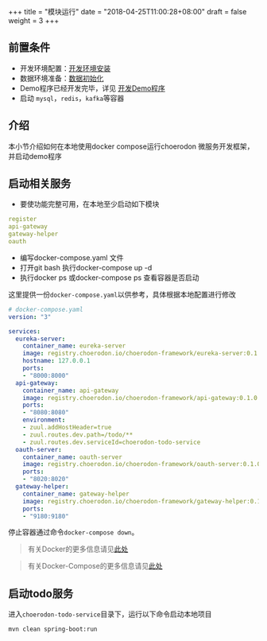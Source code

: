 +++
title = "模块运行"
date = "2018-04-25T11:00:28+08:00"
draft = false
weight = 3
+++

## 前置条件

* 开发环境配置：[开发环境安装](../../develop-env/)
* 数据环境准备：[数据初始化](../init/)
* Demo程序已经开发完毕，详见 [开发Demo程序](../../demo/)
* 启动 `mysql`，`redis`，`kafka`等容器

## 介绍

本小节介绍如何在本地使用docker compose运行choerodon 微服务开发框架，并启动demo程序

## 启动相关服务

* 要使功能完整可用，在本地至少启动如下模块
```yaml
register
api-gateway
gateway-helper
oauth
```

* 编写docker-compose.yaml 文件
* 打开git bash 执行docker-compose up -d
* 执行docker ps 或docker-compose ps 查看容器是否启动

这里提供一份`docker-compose.yaml`以供参考，具体根据本地配置进行修改

``` yaml
# docker-compose.yaml
version: "3"

services:
  eureka-server:
    container_name: eureka-server
    image: registry.choerodon.io/choerodon-framework/eureka-server:0.1.0
    hostname: 127.0.0.1
    ports:
    - "8000:8000"
  api-gateway:
    container_name: api-gateway
    image: registry.choerodon.io/choerodon-framework/api-gateway:0.1.0
    ports:
    - "8080:8080"
    environment:
    - zuul.addHostHeader=true
    - zuul.routes.dev.path=/todo/**
    - zuul.routes.dev.serviceId=choerodon-todo-service
  oauth-server:
    container_name: oauth-server
    image: registry.choerodon.io/choerodon-framework/oauth-server:0.1.0
    ports:
    - "8020:8020"
  gateway-helper:
    container_name: gateway-helper
    image: registry.choerodon.io/choerodon-framework/gateway-helper:0.1.0
    ports:
    - "9180:9180"
```

停止容器通过命令`docker-compose down`。

> 有关Docker的更多信息请见[此处](https://docs.docker.com/)

> 有关Docker-Compose的更多信息请见[此处](https://docs.docker.com/compose/overview/)

## 启动todo服务

进入`choerodon-todo-service`目录下，运行以下命令启动本地项目

```bash
mvn clean spring-boot:run
```